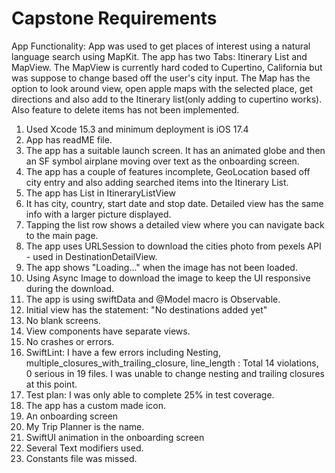 #  Capstone Requirements

App Functionality: App was used to get places of interest using a natural language search using MapKit. The app has two Tabs: Itinerary List and MapView. The MapView is currently hard coded to Cupertino, California but was suppose to change based off the user's city input. The Map has the option to look around view, open apple maps with the selected place, get directions and also add to the Itinerary list(only adding to cupertino works). Also feature to delete items has not been implemented.

1. Used Xcode 15.3 and minimum deployment is iOS 17.4
2. App has readME file. 
3. The app has a suitable launch screen. It has an animated globe and then an SF symbol airplane moving over text as the onboarding screen.
4. The app has a couple of features incomplete, GeoLocation based off city entry and also adding searched items into the Itinerary List.
5. The app has List in ItineraryListView
6. It has city, country, start date and stop date. Detailed view has the same info with a larger picture displayed.
7. Tapping the list row shows a detailed view where you can navigate back to the main page.
8. The app uses URLSession to download the cities photo from pexels API - used in DestinationDetailView.
9. The app shows "Loading..." when the image has not been loaded. 
10. Using Async Image to download the image to keep the UI responsive during the download.
11. The app is using swiftData and @Model macro is Observable.
11. Initial view has the statement: "No destinations added yet"
12. No blank screens.
13. View components have separate views.
14. No crashes or errors.
15. SwiftLint: I have a few errors including Nesting, multiple_closures_with_trailing_closure, line_length : Total 14 violations, 0 serious in 19 files. I was unable to change nesting and trailing closures at this point.
16. Test plan: I was only able to complete 25% in test coverage.
17. The app has a custom made icon.
18. An onboarding screen
19. My Trip Planner is the name.
20. SwiftUI animation in the onboarding screen
21. Several Text modifiers used. 
22. Constants file was missed.

